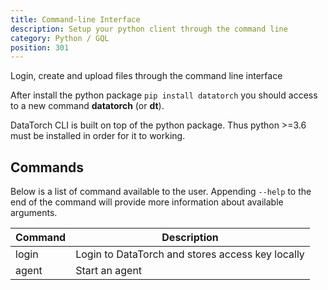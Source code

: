 ```yaml
---
title: Command-line Interface
description: Setup your python client through the command line
category: Python / GQL
position: 301
---
```


Login, create and upload files through the command line interface

After install the python package `pip install datatorch` you should access to a
new command **datatorch** (or **dt**).

DataTorch CLI is built on top of the python package. Thus python >=3.6 must be
installed in order for it to working.

## Commands

Below is a list of command available to the user. Appending `--help` to the end
of the command will provide more information about available arguments.

| Command | Description                                      |
| ------- | ------------------------------------------------ |
| login   | Login to DataTorch and stores access key locally |
| agent   | Start an agent                                   |
